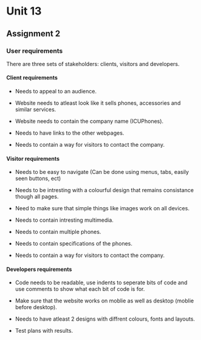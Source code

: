 # Unit 13

## Assignment 2

### User requirements

There are three sets of stakeholders: clients, visitors and developers.


#### Client requirements
+ Needs to appeal to an audience.

+ Website needs to atleast look like it sells phones, accessories and similar services.

+ Website needs to contain the company name (ICUPhones).

+ Needs to have links to the other webpages.

+ Needs to contain a way for visitors to contact the company.

#### Visitor requirements

+ Needs to be easy to navigate (Can be done using menus, tabs, easily seen buttons, ect)

+ Needs to be intresting with a colourful design that remains consistance though all pages.

+ Need to make sure that simple things like images work on all devices.

+ Needs to contain intresting multimedia.

+ Needs to contain multiple phones.

+ Needs to contain specifications of the phones.

+ Needs to contain a way for visitors to contact the company.

#### Developers requirements

+ Code needs to be readable, use indents to seperate bits of code and use comments to show what each bit of code is for.

+ Make sure that the website works on moblie as well as desktop (moblie before desktop).

+ Needs to have atleast 2 designs with diffrent colours, fonts and layouts.

+ Test plans with results.